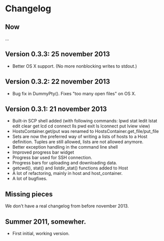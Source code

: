Changelog
=========


Now
---

...


Version 0.3.3: 25 november 2013
-------------------------------
- Better OS X support. (No more nonblocking writes to stdout.)


Version 0.3.2: 22 november 2013
-------------------------------

- Bug fix in DummyPty(). Fixes "too many open files" on OS X.


Version 0.3.1: 21 november 2013
-------------------------------

- Built-in SCP shell added (with following commands:
    lpwd stat ledit lstat edit clear get lcd cd connect lls pwd exit ls
    lconnect put lview view)
- HostsContainer.get/put was renamed to HostsContainer.get_file/put_file
- Sets are now the preferred way of writing a lists of hosts to a Host
  definition. Tuples are still allowed, lists are not allowed anymore.
- Better exception handling in the command line shell
- Improved progress bar widget
- Progress bar used for SSH connection.
- Progress bars for uploading and downloading data.
- getcwd(), stat() and listdir_stat() functions added to Host
- A lot of refactoring, mainly in host and host_container.
- A lot of bugfixes.


Missing pieces
---------------
We don't have a real changelog from before november 2013.


Summer 2011, somewher.
----------------------
- First initial, working version.
